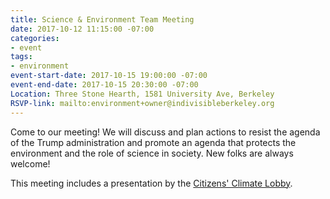 ```yaml
---
title: Science & Environment Team Meeting
date: 2017-10-12 11:15:00 -07:00
categories:
- event
tags:
- environment
event-start-date: 2017-10-15 19:00:00 -07:00
event-end-date: 2017-10-15 20:30:00 -07:00
Location: Three Stone Hearth, 1581 University Ave, Berkeley
RSVP-link: mailto:environment+owner@indivisibleberkeley.org
---
```


Come to our meeting! We will discuss and plan actions to resist the agenda of the Trump administration and promote an agenda that protects the environment and the role of science in society. New folks are always welcome!

This meeting includes a presentation by the [Citizens' Climate Lobby](https://citizensclimatelobby.org/).
